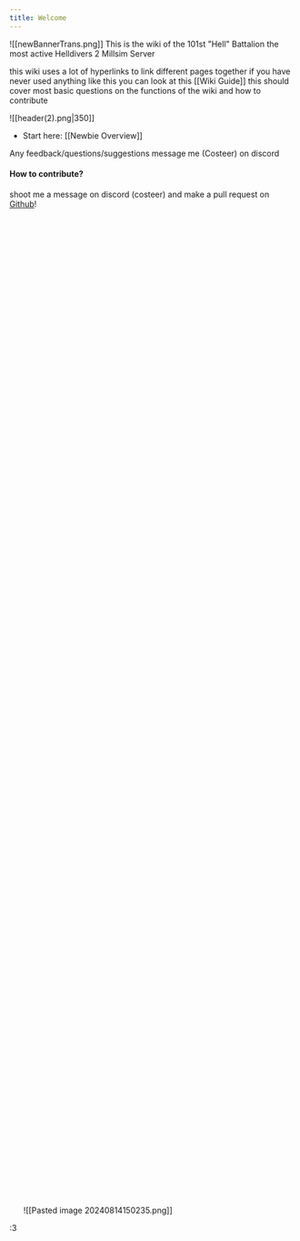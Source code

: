 ```yaml
---
title: Welcome
---
```


![[newBannerTrans.png]]
This is the wiki of the 101st "Hell" Battalion the most active Helldivers 2 Millsim Server

this wiki uses a lot of hyperlinks to link different pages together if you have never used anything like this you can look at this [[Wiki Guide]] this should cover most basic questions on the functions of the wiki and how to contribute 

![[header(2).png|350]]
- Start here: [[Newbie Overview]]

Any feedback/questions/suggestions message me (Costeer) on discord


#### How to contribute?
shoot me a message on discord (costeer) and make a pull request on [Github](https://github.com/Costeer/101st-Wiki)! 


⠀⠀

⠀⠀

⠀⠀

⠀⠀

⠀⠀

⠀⠀

⠀⠀

⠀⠀

⠀⠀

⠀⠀

⠀⠀

⠀⠀

⠀⠀

⠀⠀

⠀⠀

⠀⠀

⠀⠀

⠀⠀

⠀⠀

⠀⠀

⠀⠀

⠀⠀

⠀⠀

⠀⠀

⠀⠀

⠀⠀

⠀⠀

⠀⠀

⠀⠀

⠀⠀

⠀⠀

⠀⠀

⠀⠀

⠀⠀

⠀⠀

⠀⠀

⠀⠀

⠀⠀

⠀⠀

⠀⠀

⠀⠀

⠀⠀

⠀⠀

⠀⠀

⠀⠀

⠀⠀

⠀⠀

⠀⠀

⠀⠀

⠀⠀

⠀⠀

⠀⠀

⠀⠀

⠀⠀

⠀⠀

⠀⠀

⠀⠀
![[Pasted image 20240814150235.png]]

:3
